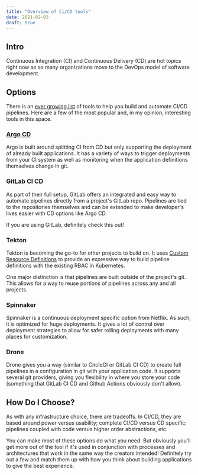 ```yaml
---
title: "Overview of Ci/CD tools"
date: 2021-02-03
draft: true
---
```


## Intro 

Continuous Integration (CI) and Continuous Delivery (CD) are hot topics right now as so many organizations move to the DevOps model of software development.  
<!-- CK Question. Sometimes CD is Continuous Deployment, right? Do you want to acknowledge that. Like: You may see CD defined as continuous deployment...in this case, I am defining it as ... bla bla. Also I think you need to define CI/CD. OR are the only people reading this coming from Udacity, in which case they will know what CI CD is -->


## Options

There is an [ever growing list](https://landscape.cncf.io/card-mode?category=continuous-integration-delivery&grouping=category) of tools to help you build and automate CI/CD pipelines. Here are a few of the most popular and, in my opinion, interesting tools in this space.

### [Argo CD](https://argoproj.github.io/)

Argo is built around splitting CI from CD but only supporting the deployment of already built applications. It has a variety of ways to trigger deployments from your CI system as well as monitoring when the application definitions themselves change in git. 

<!--CK - they describe it as Argo CD is a declarative, GitOps continuous delivery tool for Kubernetes. So it seems like pooint out that it's for Kubernetes is important...or is thsht assumed? I think the description needs to be beefed up... see here https://argoproj.github.io/argo-cd/-- also here is how we have described it before; Argo CD — A GitOps tool that allows you to maintain state of your Kubernetes resources within Git. Argo CD automatically syncs your Kubernetes resources with what is in your Git repository, while also ensuring manual changes made to manifests within the cluster will be automatically reverted. This ensures your declarative deployment model.

It also comes with some pretty nice visualizations of the components being deployed and shows how they change over time.

### Jenkins X

Jenikins X is a fully featured GitOps solution that requires developers to know less about Kubernetes that other options. It's actually built on top of Tekton (below) and adds a ton of usability enhancements and abstractions to the pipelines. <!--add in more from https://jenkins-x.io/v3/about/what/-->

### GitLab CI CD <!--from what I see this is called GitLab Ci/CD -->

As part of their full setup, GitLab offers an integrated and easy way to automate pipelines directly from a project's GitLab repo. Pipelines are tied to the repositories themselves and can be extended to make developer's lives easier with CD options like Argo CD. 

If you are using GitLab, definitely check this out!

### Tekton

Tekton is becoming the go-to for other projects to build on. It uses [Custom Resource Definitions](https://kubernetes.io/docs/concepts/extend-kubernetes/api-extension/custom-resources/) to provide an expressive way to build pipeline definitions with the existing RBAC in Kubernetes. 

One major distinction is that pipelines are built outside of the project's git. This allows for a way to reuse portions of pipelines across any and all projects.  


### Spinnaker

Spinnaker is a continuous deployment specific option from Netflix. As such, it is optimized for huge deployments. It gives a lot of control over deployment strategies to allow for safer rolling deployments with many places for customization.

### Drone

Drone gives you a way (similar to CircleCI or GitLab CI CD) to create full pipelines in a configuration in git with your application code. It supports several git providers, giving you flexibility in where you store your code (something that GitLab CI CD and Github Actions obviously don't allow). 



## How Do I Choose?

As with any infrastructure choice, there are tradeoffs. In CI/CD, they are based around power versus usability; complete CI/CD versus CD specific; pipelines coupled with code versus higher order abstractions, etc.

You can make most of these options do what you need. But obviously you'll get more out of the tool if it's used in conjunction with processes and architectures that work in the same way the creators intended! Definitely try out a few and match them up with how you think about building applications to give the best experience.

